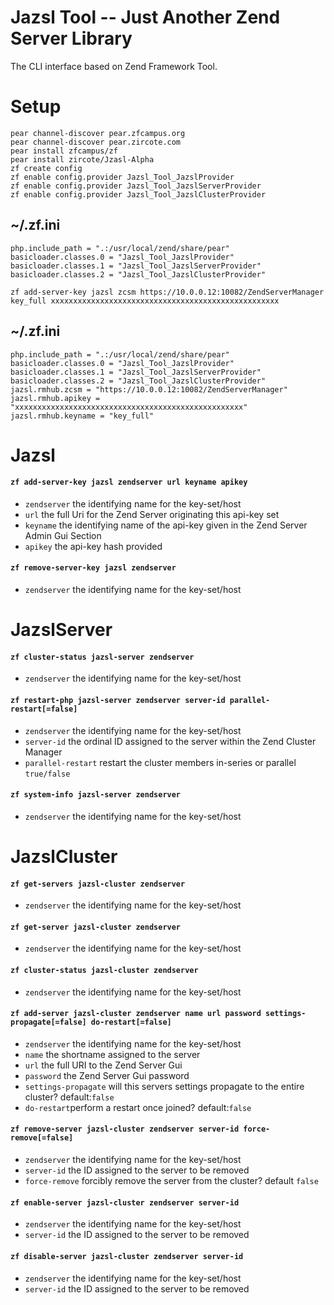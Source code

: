
# Jazsl Tool -- Just Another Zend Server Library
The CLI interface based on Zend Framework Tool.

# Setup

    pear channel-discover pear.zfcampus.org
    pear channel-discover pear.zircote.com
    pear install zfcampus/zf
    pear install zircote/Jzasl-Alpha
    zf create config
    zf enable config.provider Jazsl_Tool_JazslProvider
    zf enable config.provider Jazsl_Tool_JazslServerProvider
    zf enable config.provider Jazsl_Tool_JazslClusterProvider
    
## ~/.zf.ini
    php.include_path = ".:/usr/local/zend/share/pear"
    basicloader.classes.0 = "Jazsl_Tool_JazslProvider"
    basicloader.classes.1 = "Jazsl_Tool_JazslServerProvider"
    basicloader.classes.2 = "Jazsl_Tool_JazslClusterProvider"




`zf add-server-key jazsl zcsm https://10.0.0.12:10082/ZendServerManager key_full xxxxxxxxxxxxxxxxxxxxxxxxxxxxxxxxxxxxxxxxxxxxxxxxxxx`

## ~/.zf.ini
    php.include_path = ".:/usr/local/zend/share/pear"
    basicloader.classes.0 = "Jazsl_Tool_JazslProvider"
    basicloader.classes.1 = "Jazsl_Tool_JazslServerProvider"
    basicloader.classes.2 = "Jazsl_Tool_JazslClusterProvider"
    jazsl.rmhub.zcsm = "https://10.0.0.12:10082/ZendServerManager"
    jazsl.rmhub.apikey = "xxxxxxxxxxxxxxxxxxxxxxxxxxxxxxxxxxxxxxxxxxxxxxxxxxx"
    jazsl.rmhub.keyname = "key_full"


# Jazsl
#### `zf add-server-key jazsl zendserver url keyname apikey`
* `zendserver` the identifying name for the key-set/host
* `url` the full Uri for the Zend Server originating this api-key set
* `keyname` the identifying name of the api-key given in the Zend Server Admin Gui Section
* `apikey` the api-key hash provided

#### `zf remove-server-key jazsl zendserver`
* `zendserver` the identifying name for the key-set/host

# JazslServer
#### `zf cluster-status jazsl-server zendserver`
* `zendserver` the identifying name for the key-set/host

#### `zf restart-php jazsl-server zendserver server-id parallel-restart[=false]`
* `zendserver` the identifying name for the key-set/host
* `server-id` the ordinal ID assigned to the server within the Zend Cluster Manager
* `parallel-restart` restart the cluster members in-series or parallel `true/false`

#### `zf system-info jazsl-server zendserver`
* `zendserver` the identifying name for the key-set/host

# JazslCluster
#### `zf get-servers jazsl-cluster zendserver`
* `zendserver` the identifying name for the key-set/host

#### `zf get-server jazsl-cluster zendserver`
* `zendserver` the identifying name for the key-set/host

#### `zf cluster-status jazsl-cluster zendserver`
* `zendserver` the identifying name for the key-set/host

#### `zf add-server jazsl-cluster zendserver name url password settings-propagate[=false] do-restart[=false]`
* `zendserver` the identifying name for the key-set/host
* `name` the shortname assigned to the server
* `url` the full URI to the Zend Server Gui
* `password` the Zend Server Gui password
* `settings-propagate` will this servers settings propagate to the entire cluster? default:`false` 
* `do-restart`perform a restart once joined? default:`false`

#### `zf remove-server jazsl-cluster zendserver server-id force-remove[=false]`
* `zendserver` the identifying name for the key-set/host
* `server-id` the ID assigned to the server to be removed 
* `force-remove` forcibly remove the server from the cluster? default `false`

#### `zf enable-server jazsl-cluster zendserver server-id`
* `zendserver` the identifying name for the key-set/host
* `server-id` the ID assigned to the server to be removed 

#### `zf disable-server jazsl-cluster zendserver server-id`
* `zendserver` the identifying name for the key-set/host
* `server-id` the ID assigned to the server to be removed



 